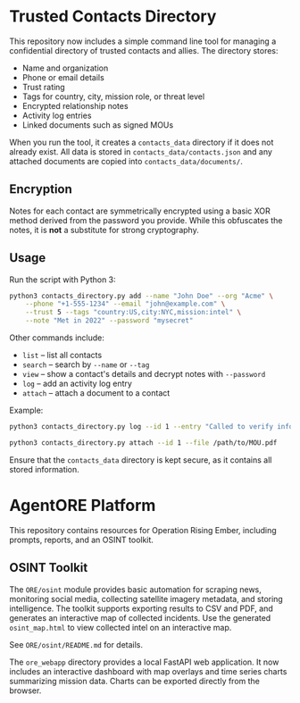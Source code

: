 # Trusted Contacts Directory

This repository now includes a simple command line tool for managing a confidential directory of trusted contacts and allies.  The directory stores:

- Name and organization
- Phone or email details
- Trust rating
- Tags for country, city, mission role, or threat level
- Encrypted relationship notes
- Activity log entries
- Linked documents such as signed MOUs

When you run the tool, it creates a `contacts_data` directory if it does not already exist.
All data is stored in `contacts_data/contacts.json` and any attached documents are copied into `contacts_data/documents/`.

## Encryption
Notes for each contact are symmetrically encrypted using a basic XOR method derived from the password you provide. While this obfuscates the notes, it is **not** a substitute for strong cryptography.

## Usage
Run the script with Python 3:

```bash
python3 contacts_directory.py add --name "John Doe" --org "Acme" \
    --phone "+1-555-1234" --email "john@example.com" \
    --trust 5 --tags "country:US,city:NYC,mission:intel" \
    --note "Met in 2022" --password "mysecret"
```

Other commands include:

- `list` – list all contacts
- `search` – search by `--name` or `--tag`
- `view` – show a contact's details and decrypt notes with `--password`
- `log` – add an activity log entry
- `attach` – attach a document to a contact

Example:

```bash
python3 contacts_directory.py log --id 1 --entry "Called to verify information"
```

```bash
python3 contacts_directory.py attach --id 1 --file /path/to/MOU.pdf
```

Ensure that the `contacts_data` directory is kept secure, as it contains all stored information.
# AgentORE Platform

This repository contains resources for Operation Rising Ember, including prompts, reports, and an OSINT toolkit.

## OSINT Toolkit

The `ORE/osint` module provides basic automation for scraping news, monitoring social media, collecting satellite imagery metadata, and storing intelligence. The toolkit supports exporting results to CSV and PDF, and generates an interactive map of collected incidents.
Use the generated `osint_map.html` to view collected intel on an interactive map.

See `ORE/osint/README.md` for details.

The `ore_webapp` directory provides a local FastAPI web application. It now includes an interactive dashboard with map overlays and time series charts summarizing mission data. Charts can be exported directly from the browser.
